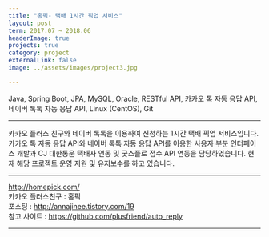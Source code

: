 ```yaml
---
title: "홈픽- 택배 1시간 픽업 서비스"
layout: post
term: 2017.07 ~ 2018.06
headerImage: true
projects: true
category: project
externalLink: false
image: ../assets/images/project3.jpg

---
```


Java, Spring Boot, JPA, MySQL, Oracle, RESTful API, 카카오 톡 자동 응답 API, 네이버 톡톡 자동 응답 API, Linux (CentOS), Git

---

카카오 플러스 친구와 네이버 톡톡을 이용하여 신청하는 1시간 택배 픽업 서비스입니다.
카카오 톡 자동 응답 API와 네이버 톡톡 자동 응답 API를 이용한 사용자 부분 인터페이스 개발과 CJ 대한통운 택배사 연동 및 굿스플로 접수 API 연동을 담당하였습니다.
현재 해당 프로젝트 운영 지원 및 유지보수를 하고 있습니다.

---

http://homepick.com/ <br>
카카오 플러스친구 : 홈픽 <br>
포스팅 : http://annajinee.tistory.com/19 <br>
참고 사이트 : https://github.com/plusfriend/auto_reply

---